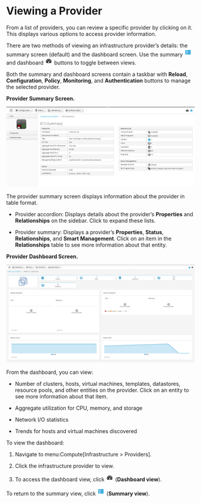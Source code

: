 # Viewing a Provider

From a list of providers, you can review a specific provider by clicking
on it. This displays various options to access provider information.

There are two methods of viewing an infrastructure provider’s details:
the summary screen (default) and the dashboard screen. Use the summary
![summary](/images/summary.png) and dashboard
![dashboard](/images/dashboard.png) buttons to toggle between views.

Both the summary and dashboard screens contain a taskbar with
**Reload**, **Configuration**, **Policy**, **Monitoring**, and
**Authentication** buttons to manage the selected provider.

**Provider Summary Screen.**

![providers summary screen](/images/providers-summary-screen.png)

The provider summary screen displays information about the provider in
table format.

  - Provider accordion: Displays details about the provider’s
    **Properties** and **Relationships** on the sidebar. Click to expand
    these lists.

  - Provider summary: Displays a provider’s **Properties**, **Status**,
    **Relationships**, and **Smart Management**. Click on an item in the
    **Relationships** table to see more information about that entity.

**Provider Dashboard Screen.**

![providers summary dashboard](/images/providers-summary-dashboard.png)

From the dashboard, you can view:

  - Number of clusters, hosts, virtual machines, templates, datastores,
    resource pools, and other entities on the provider. Click on an
    entity to see more information about that item.

  - Aggregate utilization for CPU, memory, and storage

  - Network I/O statistics

  - Trends for hosts and virtual machines discovered

To view the dashboard:

1.  Navigate to menu:Compute\[Infrastructure \> Providers\].

2.  Click the infrastructure provider to view.

3.  To access the dashboard view, click
    ![dashboard](/images/dashboard.png) (**Dashboard view**).

To return to the summary view, click ![summary](/images/summary.png)
(**Summary view**).

